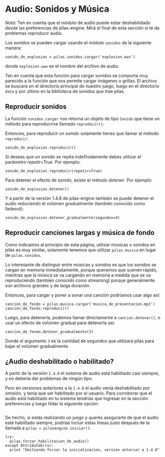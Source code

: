 # Audio: Sonidos y Música

*Nota:* Ten en cuenta que el módulo de audio puede estar
deshabilidado desde las preferencias de pilas-engine. Mirá
el final de esta sección si te da problemas reproducir audio.

Los sonidos se pueden cargar usando el módulo
``sonidos`` de la siguiente manera:

    sonido_de_explosion = pilas.sonidos.cargar('explosion.wav')

donde ``explosion.wav`` es el nombre del archivo de audio.

Ten en cuenta que esta función para cargar sonidos
se comporta muy parecido a la función que nos permite
cargar imágenes o grillas. El archivo se buscará en
el directorio principal de nuestro juego, luego en el
directorio ``data`` y por último en la biblioteca de
sonidos que trae pilas.


## Reproducir sonidos

La función ``sonidos.cargar`` nos retorna un objeto de tipo
``Sonido`` que tiene un método para reproducirse llamado
``reproducir()``.

Entonces, para reproducir un sonido solamente tienes
que llamar al método ``reproducir``:


    sonido_de_explosion.reproducir()


Si deseas que un sonido se repita indefinidamente debes utilizar el parámetro
*repetir=True*. Por ejemplo:


    sonido_de_explosion.reproducir(repetir=True)

Para detener el efecto de sonido, existe
el método *detener*. Por ejemplo:

    sonido_de_explosion.detener()

Y a partir de la versión 1.4.8 de pilas-engine también se puede detener
el audio reduciendo el volúmen gradualmente (también conocido como fadeout):

    sonido_de_explosion.detener_gradualmente(segundos=4)


## Reproducir canciones largas y música de fondo

Como indicamos al principio de esta página, utilizar músicas o sonidos
en pilas es muy similar, solamente tenemos que utilizar ``pilas.musica``
en lugar de ``pilas.sonidos``.

Lo interesante de distinguir entre músicas y sonidos es que los sonidos
se cargan en memoria inmediatamente, porque queremos que suenen rápido, mientras
que la música se va cargando en memoria a medida que se va reproduciendo
(también conocido como streaming) porque generalmente son archivos grandes y de
larga duración.

Entonces, para cargar y poner a sonar una canción podríamos usar algo así:

    cancion_de_fondo = pilas.musica.cargar('musica_de_presentacion.mp3')
    cancion_de_fondo.reproducir()


Luego, para detenerla, podemos llamar directamente a ``cancion.detener()``,
o usar un efecto de volúmen gradual para detenerla así:

    cancion_de_fondo.detener_gradualmente(3)

Donde el argumento ``3`` es la cantidad de segundos que utilizará pilas para
bajar el volúmen gradualmente.


## ¿Audio deshabilitado o habilitado?

A partir de la versión ``1.4.8`` el sistema de audio está
habilitado casi siempre, y no debería dar problemas de
ningún tipo.

Pero en versiones anteriores a la ``1.4.8`` el audio venía
deshabilitado por omisión, y tenía que ser habilitado por el
usuario. Para corroborar que el audio está habilitado en
tu sistema tendrías que ingresar en la sección preferencias
y luego tildar la siguiente opción:

![]()

De hecho, si estás realizando un juego y querés asegurarte de
que el audio esté habilitado siempre, podrías incluir estas lineas
justo después de la llamada a `pilas = pilasengine.iniciar()`:

```
try:
  pilas.forzar_habilitacion_de_audio()
except AttributeError:
  print "Omitiendo forzar la inicializacion, version anterior a 1.4.8"
```
